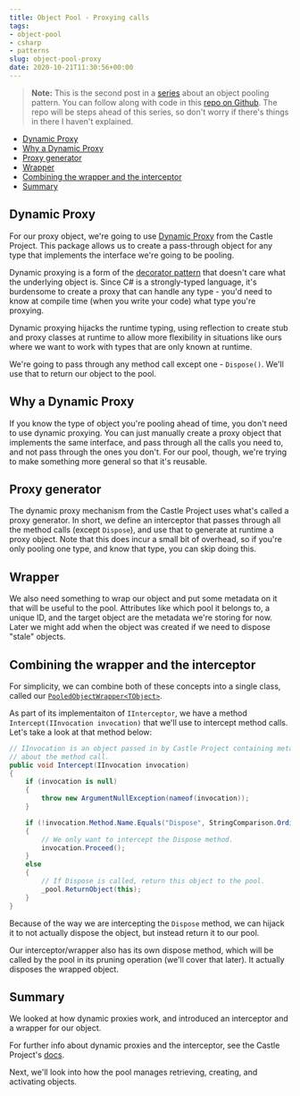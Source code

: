 ```yaml
---
title: Object Pool - Proxying calls
tags:
- object-pool
- csharp
- patterns
slug: object-pool-proxy
date: 2020-10-21T11:30:56+00:00
---
```


> **Note:** This is the second post in a [series](/tags/object-pool) about an object pooling pattern. You can follow along with code in this [repo on Github](https://github.com/gregbair/object-pool). The repo will be steps ahead of this series, so don't worry if there's things in there I haven't explained.

- [Dynamic Proxy](#dynamic-proxy)
- [Why a Dynamic Proxy](#why-a-dynamic-proxy)
- [Proxy generator](#proxy-generator)
- [Wrapper](#wrapper)
- [Combining the wrapper and the interceptor](#combining-the-wrapper-and-the-interceptor)
- [Summary](#summary)

## Dynamic Proxy

For our proxy object, we're going to use [Dynamic Proxy](https://www.castleproject.org/projects/dynamicproxy/) from the Castle Project. This package allows us to create a pass-through object for any type that implements the interface we're going to be pooling.

Dynamic proxying is a form of the [decorator pattern](https://en.wikipedia.org/wiki/Decorator_pattern) that doesn't care what the underlying object is. Since C# is a strongly-typed language, it's burdensome to create a proxy that can handle any type - you'd need to know at compile time (when you write your code) what type you're proxying.

Dynamic proxying hijacks the runtime typing, using reflection to create stub and proxy classes at runtime to allow more flexibility in situations like ours where we want to work with types that are only known at runtime.

We're going to pass through any method call except one - `Dispose()`. We'll use that to return our object to the pool.

## Why a Dynamic Proxy

If you know the type of object you're pooling ahead of time, you don't need to use dynamic proxying. You can just manually create a proxy object that implements the same interface, and pass through all the calls you need to, and not pass through the ones you don't. For our pool, though, we're trying to make something more general so that it's reusable.

## Proxy generator

The dynamic proxy mechanism from the Castle Project uses what's called a proxy generator. In short, we define an interceptor that passes through all the method calls (except `Dispose`), and use that to generate at runtime a proxy object. Note that this does incur a small bit of overhead, so if you're only pooling one type, and know that type, you can skip doing this.

## Wrapper

We also need something to wrap our object and put some metadata on it that will be  useful to the pool. Attributes like which pool it belongs to, a unique ID, and the target object are the metadata we're storing for now. Later we might add when the object was created if we need to dispose "stale" objects.

## Combining the wrapper and the interceptor

For simplicity, we can combine both of these concepts into a single class, called our [`PooledObjectWrapper<TObject>`](https://github.com/gregbair/lagoon/blob/main/src/Lagoon/PooledObjectWrapper.cs#L13).

As part of its implementaiton of `IInterceptor`, we have a method `Intercept(IInvocation invocation)` that we'll use to intercept method calls. Let's take a look at that method below:

```c#
// IInvocation is an object passed in by Castle Project containing metadata
// about the method call.
public void Intercept(IInvocation invocation)
{
    if (invocation is null)
    {
        throw new ArgumentNullException(nameof(invocation));
    }

    if (!invocation.Method.Name.Equals("Dispose", StringComparison.OrdinalIgnoreCase))
    {
        // We only want to intercept the Dispose method.
        invocation.Proceed();
    }
    else
    {
        // If Dispose is called, return this object to the pool.
        _pool.ReturnObject(this);
    }
}
```

Because of the way we are intercepting the `Dispose` method, we can hijack it to not actually dispose the object, but instead return it to our pool.

Our interceptor/wrapper also has its own dispose method, which will be called by the pool in its pruning operation (we'll cover that later). It actually disposes the wrapped object.

## Summary

We looked at how dynamic proxies work, and introduced an interceptor and a wrapper for our object.

For further info about dynamic proxies and the interceptor, see the Castle Project's [docs](https://github.com/castleproject/Core/blob/master/docs/dynamicproxy.md).

Next, we'll look into how the pool manages retrieving, creating, and activating objects.